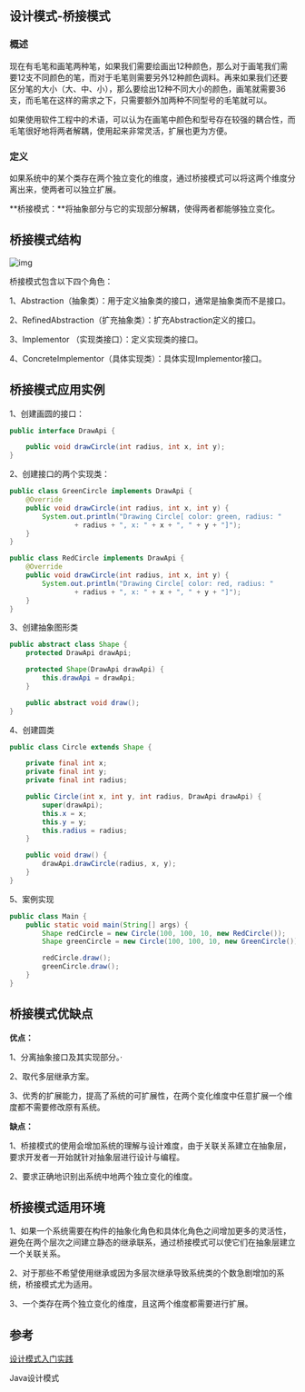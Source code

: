 ## 设计模式-桥接模式

### 概述

现在有毛笔和画笔两种笔，如果我们需要绘画出12种颜色，那么对于画笔我们需要12支不同颜色的笔，而对于毛笔则需要另外12种颜色调料。再来如果我们还要区分笔的大小（大、中、小），那么要绘出12种不同大小的颜色，画笔就需要36支，而毛笔在这样的需求之下，只需要额外加两种不同型号的毛笔就可以。

如果使用软件工程中的术语，可以认为在画笔中颜色和型号存在较强的耦合性，而毛笔很好地将两者解耦，使用起来非常灵活，扩展也更为方便。

### 定义

如果系统中的某个类存在两个独立变化的维度，通过桥接模式可以将这两个维度分离出来，使两者可以独立扩展。

**桥接模式：**将抽象部分与它的实现部分解耦，使得两者都能够独立变化。

## 桥接模式结构

![img](https://blog-1300853183.cos.ap-chengdu.myqcloud.com/img/20200331111609.png)

桥接模式包含以下四个角色：

1、Abstraction（抽象类）：用于定义抽象类的接口，通常是抽象类而不是接口。

2、RefinedAbstraction（扩充抽象类）：扩充Abstraction定义的接口。

3、Implementor （实现类接口）：定义实现类的接口。

4、ConcreteImplementor（具体实现类）：具体实现Implementor接口。

## 桥接模式应用实例

1、创建画圆的接口：

```java
public interface DrawApi {

    public void drawCircle(int radius, int x, int y);
}
```

2、创建接口的两个实现类：

```java
public class GreenCircle implements DrawApi {
    @Override
    public void drawCircle(int radius, int x, int y) {
        System.out.println("Drawing Circle[ color: green, radius: "
                + radius + ", x: " + x + ", " + y + "]");
    }
}
```

```java
public class RedCircle implements DrawApi {
    @Override
    public void drawCircle(int radius, int x, int y) {
        System.out.println("Drawing Circle[ color: red, radius: "
                + radius + ", x: " + x + ", " + y + "]");
    }
}
```

3、创建抽象图形类

```java
public abstract class Shape {
    protected DrawApi drawApi;

    protected Shape(DrawApi drawApi) {
        this.drawApi = drawApi;
    }

    public abstract void draw();
}
```

4、创建圆类

```java
public class Circle extends Shape {

    private final int x;
    private final int y;
    private final int radius;

    public Circle(int x, int y, int radius, DrawApi drawApi) {
        super(drawApi);
        this.x = x;
        this.y = y;
        this.radius = radius;
    }

    public void draw() {
        drawApi.drawCircle(radius, x, y);
    }
}
```

5、案例实现

```java
public class Main {
    public static void main(String[] args) {
        Shape redCircle = new Circle(100, 100, 10, new RedCircle());
        Shape greenCircle = new Circle(100, 100, 10, new GreenCircle());

        redCircle.draw();
        greenCircle.draw();
    }
}
```

## 桥接模式优缺点

**优点：**

1、分离抽象接口及其实现部分。·

2、取代多层继承方案。

3、优秀的扩展能力，提高了系统的可扩展性，在两个变化维度中任意扩展一个维度都不需要修改原有系统。

**缺点：**

1、桥接模式的使用会增加系统的理解与设计难度，由于关联关系建立在抽象层，要求开发者一开始就针对抽象层进行设计与编程。

2、要求正确地识别出系统中地两个独立变化的维度。

## 桥接模式适用环境

 1、如果一个系统需要在构件的抽象化角色和具体化角色之间增加更多的灵活性，避免在两个层次之间建立静态的继承联系，通过桥接模式可以使它们在抽象层建立一个关联关系。 

2、对于那些不希望使用继承或因为多层次继承导致系统类的个数急剧增加的系统，桥接模式尤为适用。 

3、一个类存在两个独立变化的维度，且这两个维度都需要进行扩展。

## 参考

[设计模式入门实践](https://www.cmsblogs.com/article/1407700152680058880)

Java设计模式